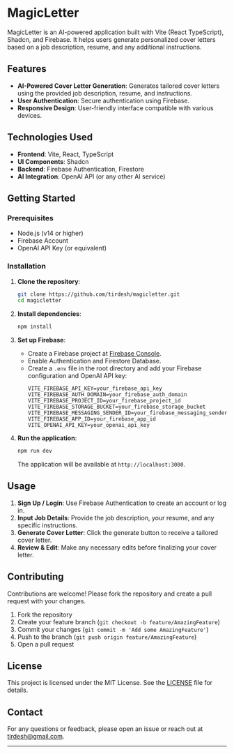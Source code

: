 # MagicLetter

MagicLetter is an AI-powered application built with Vite (React TypeScript), Shadcn, and Firebase. It helps users generate personalized cover letters based on a job description, resume, and any additional instructions.

## Features

- **AI-Powered Cover Letter Generation**: Generates tailored cover letters using the provided job description, resume, and instructions.
- **User Authentication**: Secure authentication using Firebase.
- **Responsive Design**: User-friendly interface compatible with various devices.

## Technologies Used

- **Frontend**: Vite, React, TypeScript
- **UI Components**: Shadcn
- **Backend**: Firebase Authentication, Firestore
- **AI Integration**: OpenAI API (or any other AI service)

## Getting Started

### Prerequisites

- Node.js (v14 or higher)
- Firebase Account
- OpenAI API Key (or equivalent)

### Installation

1. **Clone the repository**:
    ```bash
    git clone https://github.com/tirdesh/magicletter.git
    cd magicletter
    ```

2. **Install dependencies**:
    ```bash
    npm install
    ```

3. **Set up Firebase**:
    - Create a Firebase project at [Firebase Console](https://console.firebase.google.com/).
    - Enable Authentication and Firestore Database.
    - Create a `.env` file in the root directory and add your Firebase configuration and OpenAI API key:
      ```plaintext
      VITE_FIREBASE_API_KEY=your_firebase_api_key
      VITE_FIREBASE_AUTH_DOMAIN=your_firebase_auth_domain
      VITE_FIREBASE_PROJECT_ID=your_firebase_project_id
      VITE_FIREBASE_STORAGE_BUCKET=your_firebase_storage_bucket
      VITE_FIREBASE_MESSAGING_SENDER_ID=your_firebase_messaging_sender_id
      VITE_FIREBASE_APP_ID=your_firebase_app_id
      VITE_OPENAI_API_KEY=your_openai_api_key
      ```

4. **Run the application**:
    ```bash
    npm run dev
    ```

    The application will be available at `http://localhost:3000`.

## Usage

1. **Sign Up / Login**: Use Firebase Authentication to create an account or log in.
2. **Input Job Details**: Provide the job description, your resume, and any specific instructions.
3. **Generate Cover Letter**: Click the generate button to receive a tailored cover letter.
4. **Review & Edit**: Make any necessary edits before finalizing your cover letter.

## Contributing

Contributions are welcome! Please fork the repository and create a pull request with your changes.

1. Fork the repository
2. Create your feature branch (`git checkout -b feature/AmazingFeature`)
3. Commit your changes (`git commit -m 'Add some AmazingFeature'`)
4. Push to the branch (`git push origin feature/AmazingFeature`)
5. Open a pull request

## License

This project is licensed under the MIT License. See the [LICENSE](LICENSE) file for details.

## Contact

For any questions or feedback, please open an issue or reach out at tirdesh@gmail.com.

---